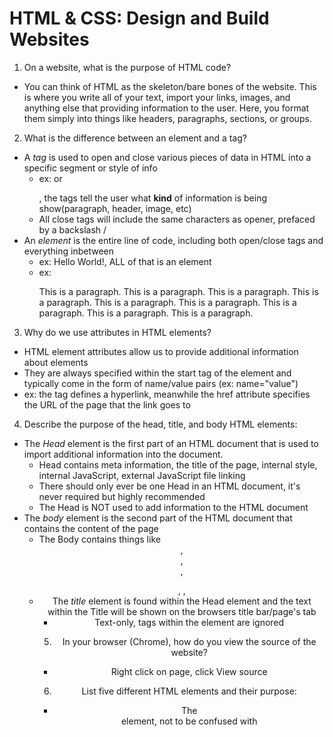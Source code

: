 # HTML & CSS: Design and Build Websites

1. On a website, what is the purpose of HTML code?
  - You can think of HTML as the skeleton/bare bones of the website. This is where you write all of your text, import your links, images, and anything else that providing information to the user. Here, you format them simply into things like headers, paragraphs, sections, or groups.

2. What is the difference between an element and a tag?
  - A *tag* is used to open and close various pieces of data in HTML into a specific segment or style of info
    - ex: <h> </hr> or <p> </p>, the tags tell the user what **kind** of information is being show(paragraph, header, image, etc)
    - All close tags will include the same characters as opener, prefaced by a backslash /
  - An *element* is the entire line of code, including both open/close tags and everything inbetween
    - ex: <h>Hello World!</h>, ALL of that is an element
    - ex: <p>This is a paragraph. This is a paragraph. This is a paragraph. This is a paragraph. This is a paragraph. This is a paragraph. This is a paragraph. This is a paragraph. This is a paragraph.</p>

3. Why do we use attributes in HTML elements?
  - HTML element attributes allow us to provide additional information about elements
  - They are always specified within the start tag of the element and typically come in the form of name/value pairs (ex: name="value")
  - ex: the <a> tag defines a hyperlink, meanwhile the href attribute specifies the URL of the page that the link goes to

4. Describe the purpose of the head, title, and body HTML elements:
  - The *Head* element is the first part of an HTML document that is used to import additional information into the document.
    - Head contains meta information, the title of the page, internal style, internal JavaScript, external JavaScript file linking
    - There should only ever be one Head in an HTML document, it's never required but highly recommended
    - The Head is NOT used to add information to the HTML document
  - The *body* element is the second part of the HTML document that contains the content of the page
    - The Body contains things like <header>, <section>, <article>, <p>, <img>, <table>
  - The *title* element is found within the Head element and the text within the Title will be shown on the browsers title bar/page's tab
    - Text-only, tags within the element are ignored

5. In your browser (Chrome), how do you view the source of the website?
  - Right click on page, click View source

6. List five different HTML elements and their purpose:
  - The <header> element, not to be confused with <title>, is used to head the page. It will be the largest text at the very top of the page that will create the title of the webpage itself (not the tab)
  - The <img> element is used to embed an image into the browswer via an image source URL or a file, also including caption text that will only be visible if the image fails to load on render
  - The <a> element is used to turn a block of text into a link, including an href="" attribute to invoke the URL
  - The <h1> through <h6> elements are a sort of section header that scales in size depending on which number is used. <h1> is the largest, <h6> is the smallest
  - The <footer> element is typically used for the final section of information passed through the HTML document. Information found in here usually is related to the author, copyright data, or links to related documents.

7. What are empty elements?
  - Empty elements are elements that contain no content and should not use a close tag
  - The <br> element defines a line break, does not require a close tag

8. What is semantic markup?
  - To use a word semantically is to use it in a way that is properly aligned with the meaning of the word
  - HTML tags have semantic meaning, therefore the element itself conveys information about the type of content
  - Semantic markup requires two practices:
    * HTML elements be used according to their intended purpose
    * The separation of content and presentation
  - Using HTML elements correctly means we are not only using the correct tags that correspond with the content, but they are also human-readable AND machine-readable
  - Seperating content and presentation means using HTML to provide content, and CSS to make changes to the presentation of that content
  - Define "semantic markup": Semantic markup is the use of a markup language such as HTML to convey information about the meaning of each element in a document through proper selection of markup elements, and to maintain complete separation between the markup and the visual presentation of the elements contained in the document.

9. What are three new semantic markup elements introduced in HTML5?
  - <article>
  - <figure>
  - <footer>
  - <header>
  - <main>
  - <nav>
  - <summary>
  - https://www.freecodecamp.org/news/semantic-html5-elements/


[CODE PEN ACTIVITY](https://codepen.io/alexmfritz/pen/qBjKPbW)
